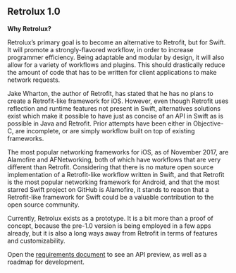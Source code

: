 ## Retrolux 1.0 ##

**Why Retrolux?**

Retrolux’s primary goal is to become an alternative to Retrofit, but for Swift. It will promote a strongly-flavored workflow, in order to increase programmer efficiency. Being adaptable and modular by design, it will also allow for a variety of workflows and plugins. This should drastically reduce the amount of code that has to be written for client applications to make network requests.

Jake Wharton, the author of Retrofit, has stated that he has no plans to create a Retrofit-like framework for iOS. However, even though Retrofit uses reflection and runtime features not present in Swift, alternatives solutions exist which make it possible to have just as concise of an API in Swift as is possible in Java and Retrofit. Prior attempts have been either in Objective-C, are incomplete, or are simply workflow built on top of existing frameworks.

The most popular networking frameworks for iOS, as of November 2017, are Alamofire and AFNetworking, both of which have workflows that are very different than Retrofit. Considering that there is no mature open source implementation of a Retrofit-like workflow written in Swift, and that Retrofit is the most popular networking framework for Android, and that the most starred Swift project on GitHub is Alamofire, it stands to reason that a Retrofit-like framework for Swift could be a valuable contribution to the open source community.

Currently, Retrolux exists as a prototype. It is a bit more than a proof of concept, because the pre-1.0 version is being employed in a few apps already, but it is also a long ways away from Retrofit in terms of features and customizability.

Open the [requirements document](https://goo.gl/6f1fqf) to see an API preview, as well as a roadmap for development.
